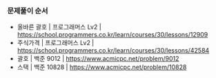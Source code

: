 ### 문제풀이 순서
- 올바른 괄호 | 프로그래머스 Lv2 | https://school.programmers.co.kr/learn/courses/30/lessons/12909
- 주식가격 | 프로그래머스 Lv2 | https://school.programmers.co.kr/learn/courses/30/lessons/42584
- 괄호 | 백준 9012 | https://www.acmicpc.net/problem/9012
- 스택 | 백준 10828 | https://www.acmicpc.net/problem/10828
